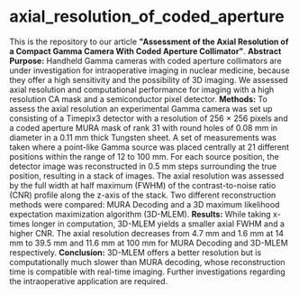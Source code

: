 # axial_resolution_of_coded_aperture
This is the repository to our article **"Assessment of the Axial Resolution of a Compact Gamma Camera With Coded Aperture Collimator"**. 
**Abstract**
**Purpose:** Handheld Gamma cameras with coded aperture collimators are under investigation for intraoperative imaging in nuclear medicine, because they offer a high sensitivity and the possibility of 3D imaging. We assessed axial resolution and computational performance for imaging with a high resolution CA mask and a semiconductor pixel detector.
**Methods:** To assess the axial resolution an experimental Gamma camera was set up consisting of a Timepix3 detector with a resolution of 256 × 256 pixels and a coded aperture MURA mask of rank 31 with round holes of 0.08 mm in diameter in a 0.11 mm thick Tungsten sheet. A set of measurements was taken where a point-like Gamma source was placed centrally at 21 different positions within the range of 12 to 100 mm. For each source position, the detector image was reconstructed in 0.5 mm steps surrounding the true position, resulting in a stack of images. The axial resolution was assessed by the full width at half maximum (FWHM) of the contrast-to-noise ratio (CNR) profile along the z-axis of the stack. Two different reconstruction methods were compared: MURA Decoding and a 3D maximum likelihood expectation maximization algorithm (3D-MLEM). 
**Results:** While taking x-times longer in computation, 3D-MLEM yields a smaller axial FWHM and a higher CNR. The axial resolution decreases from 4.7 mm and 1.6 mm at 14 mm to 39.5 mm and 11.6 mm at 100 mm for MURA Decoding and 3D-MLEM respectively. 
**Conclusion:** 3D-MLEM offers a better resolution but is computationally much slower than MURA decoding, whose reconstruction time is compatible with real-time imaging. Further investigations regarding the intraoperative application are required.
